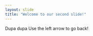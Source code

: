 ```yaml
---
layout: slide
title: "Welcome to our second slide!"
---
```

Dupa dupa
Use the left arrow to go back!
